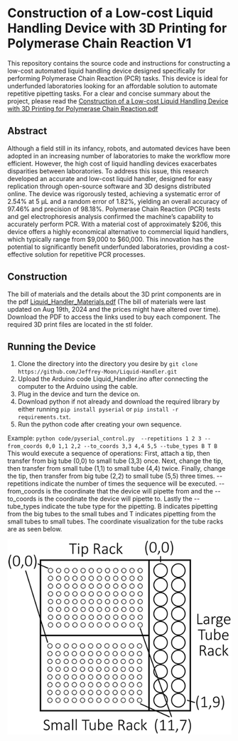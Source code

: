 # Construction of a Low-cost Liquid Handling Device with 3D Printing for Polymerase Chain Reaction V1

This repository contains the source code and instructions for constructing a low-cost automated liquid handling device designed specifically for performing Polymerase Chain Reaction (PCR) tasks. This device is ideal for underfunded laboratories looking for an affordable solution to automate repetitive pipetting tasks. For a clear and concise summary about the project, please read the [Construction of a Low-cost Liquid Handling Device with 3D Printing for Polymerase Chain Reaction.pdf](assets/Construction_of_a_Low-cost_Liquid_Handling_Device_with_3D_Printing_for_Polymerase_Chain_Reaction.pdf)

## Abstract

Although a field still in its infancy, robots, and automated devices have been adopted in an increasing number of laboratories to make the workflow more efficient. However, the high cost of liquid handling devices exacerbates disparities between laboratories. To address this issue, this research developed an accurate and low-cost liquid handler, designed for easy replication through open-source software and 3D designs distributed online. The device was rigorously tested, achieving a systematic error of 2.54% at 5 µL and a random error of 1.82%, yielding an overall accuracy of 97.46% and precision of 98.18%. Polymerase Chain Reaction (PCR) tests and gel electrophoresis analysis confirmed the machine’s capability to accurately perform PCR. With a material cost of approximately $206, this device offers a highly economical alternative to commercial liquid handlers, which typically range from $9,000 to $60,000. This innovation has the potential to significantly benefit underfunded laboratories, providing a cost-effective solution for repetitive PCR processes.

## Construction

The bill of materials and the details about the 3D print components are in the pdf [Liquid_Handler_Materials.pdf](assets/Liquid_Handler_Materials.pdf) (The bill of materials were last updated on Aug 19th, 2024 and the prices might have altered over time). Download the PDF to access the links used to buy each component. The required 3D print files are located in the stl folder.

## Running the Device

1. Clone the directory into the directory you desire by `git clone https://github.com/Jeffrey-Moon/Liquid-Handler.git`
1. Upload the Arduino code Liquid_Handler.ino after connecting the computer to the Arduino using the cable.
1. Plug in the device and turn the device on.
1. Download python if not already and download the required library by either running `pip install pyserial` or `pip install -r requirements.txt`.
1. Run the python code after creating your own sequence.

Example:
`python code/pyserial_control.py  --repetitions 1 2 3 --from_coords 0,0 1,1 2,2 --to_coords 3,3 4,4 5,5 --tube_types B T B`
This would execute a sequence of operations: First, attach a tip, then transfer from big tube (0,0) to small tube (3,3) once. Next, change the tip, then transfer from small tube (1,1) to small tube (4,4) twice. Finally, change the tip, then transfer from big tube (2,2) to small tube (5,5) three times.
--repetitions indicate the number of times the sequence will be executed. --from_coords is the coordinate that the device will pipette from and the --to_coords is the coordinate the device will pipette to. Lastly the --tube_types indicate the tube type for the pipetting. B indicates pipetting from the big tubes to the small tubes and T indicates pipetting from the small tubes to small tubes. The coordinate visualization for the tube racks are as seen below.

![](assets/Coordinate_Liquid_Handler.png)
